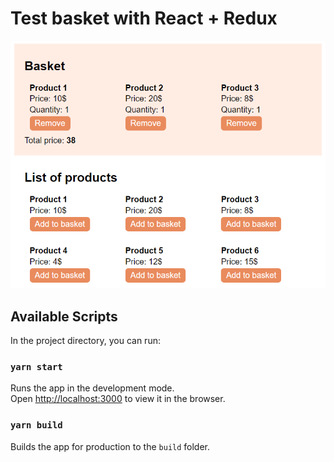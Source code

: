 # Test basket with React + Redux
![Basket screen](https://github.com/malininss/test-basket/raw/master/public/basket-screen.png)
## Available Scripts

In the project directory, you can run:

### `yarn start`

Runs the app in the development mode.\
Open [http://localhost:3000](http://localhost:3000) to view it in the browser.

### `yarn build`

Builds the app for production to the `build` folder.
